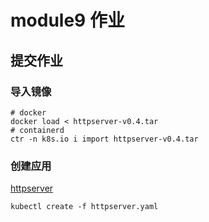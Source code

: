 # module9  作业

## 提交作业

### 导入镜像

```shell
# docker 
docker load < httpserver-v0.4.tar
# containerd
ctr -n k8s.io i import httpserver-v0.4.tar
```

### 创建应用

[httpserver](httpserver.yaml)

```shell
kubectl create -f httpserver.yaml
```

